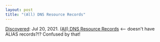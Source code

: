 ```yaml
---
layout: post
title: "(All) DNS Resource Records"
---
```

[Discovered](http://rolandtanglao.com/2020/07/29/p1-blogthis-checkvist-list-links-to-blog/): Jul 20, 2021.  [(All) DNS Resource Records](https://www.netmeister.org/blog/dns-rrs.html) <-- doesn't have ALIAS records?!? Confused by that!

